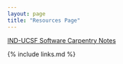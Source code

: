 ```yaml
---
layout: page
title: "Resources Page"
---
```


[IND-UCSF Software Carpentry Notes](https://hackmd.io/uWZ9Wu11SAWUnHWnIHw2fw)

{% include links.md %}
